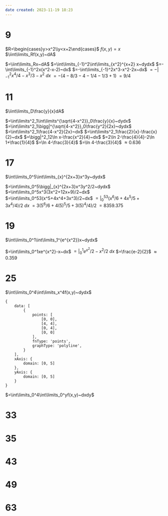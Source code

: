 ```yaml
---
date created: 2023-11-19 18:23
---
```


# 9

$R=\begin{cases}y>x^2\\y<x+2\end{cases}$
$f(x,y)=x$
$\iint\limits_Rf(x,y)~dA$

$=\iint\limits_Rx~dA$
$=\int\limits_{-1}^2\int\limits_{x^2}^{x+2} x~dydx$
$=-\int\limits_{-1}^2x(x^2-x-2)~dx$
$=-\int\limits_{-1}^2x^3-x^2-2x~dx$
$=-\bigg|_{-1}^2x^4/4-x^3/3-x^2~dx$
$=-(4-8/3-4-1/4-1/3+1)$
$=9/4$

# 11

$\iint\limits_D\frac{y}{x}dA$

$=\int\limits^2_1\int\limits^{\sqrt{4-x^2}}_0\frac{y}{x}~dydx$
$=\int\limits^2_1\bigg|^{\sqrt{4-x^2}}_0\frac{y^2}{2x}~dydx$
$=\int\limits^2_1\frac{4-x^2}{2x}~dx$
$=\int\limits^2_1\frac{2}{x}-\frac{x}{2}~dx$
$=\bigg|^2_12\ln x-\frac{x^2}{4}~dx$
$=2\ln 2-\frac{4}{4}-2\ln 1+\frac{1}{4}$
$=\ln 4-\frac{3}{4}$
$=\ln 4-\frac{3}{4}$
$\approx0.636$

# 17

$\int\limits_0^5\int\limits_{x}^{2x+3}x^3y~dydx$

$=\int\limits_0^5\bigg|_{x}^{2x+3}x^3y^2/2~dydx$
$=\int\limits_0^5x^3(3x^2+12x+9)/2~dx$
$=\int\limits_0^53(x^5+4x^4+3x^3)/2~dx$
$=\bigg|_0^53(x^6/6+4x^5/5+3x^4/4)/2~dx$
$=3(5^6/6+4(5)^5/5+3(5)^4/4)/2$
$=8359.375$

# 19

$\int\limits_0^1\int\limits_1^{e^{x^2}}x~dydx$

$=\int\limits_0^1xe^{x^2}-x~dx$
$=\bigg|_0^1e^{x^2}/2-x^2/2~dx$
$=\frac{e-2}{2}$
$\approx0.359$

# 25

$\int\limits_0^4\int\limits_x^4f(x,y)~dydx$

```function-plot
{
	data: [
		{
			points: [
				[0, 0],
				[4, 4],
				[0, 4],
				[0, 0]
			],
			fnType: 'points',
			graphType: 'polyline',
		}
	],
	xAxis: {
		domain: [0, 5]
	},
	yAxis: {
		domain: [0, 5]
	}
}
```

$=\int\limits_0^4\int\limits_0^yf(x,y)~dxdy$

# 33



# 35

# 43

# 49

# 63
